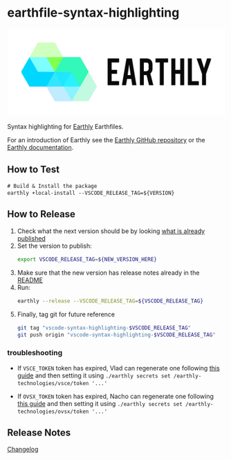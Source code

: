 # earthfile-syntax-highlighting

<div align="center"><img alt="Earthly" width="700px" src="https://github.com/earthly/earthly/raw/main/img/logo-banner-white-bg.png" /></div>

Syntax highlighting for [Earthly](https://earthly.dev) Earthfiles.

For an introduction of Earthly see the [Earthly GitHub repository](https://github.com/earthly/earthly) or the [Earthly documentation](https://docs.earthly.dev).

## How to Test

```
# Build & Install the package
earthly +local-install --VSCODE_RELEASE_TAG=${VERSION}
```

## How to Release

1. Check what the next version should be by looking [what is already published]((https://marketplace.visualstudio.com/items?itemName=earthly.earthfile-syntax-highlighting))
2. Set the version to publish:
    ```bash
    export VSCODE_RELEASE_TAG=${NEW_VERSION_HERE}
    ```
3. Make sure that the new version has release notes already in the [README](https://github.com/earthly/earthfile-grammar/CHANGELOG.md)
4. Run:
    ```bash
    earthly --release --VSCODE_RELEASE_TAG=${VSCODE_RELEASE_TAG}
    ```
5. Finally, tag git for future reference
    ```bash
    git tag "vscode-syntax-highlighting-$VSCODE_RELEASE_TAG"
    git push origin "vscode-syntax-highlighting-$VSCODE_RELEASE_TAG"
    ```

### troubleshooting

- If `VSCE_TOKEN` token has expired, Vlad can regenerate one following [this guide](https://code.visualstudio.com/api/working-with-extensions/publishing-extension#get-a-personal-access-token) and then setting it using `./earthly secrets set /earthly-technologies/vsce/token '...'`

- If `OVSX_TOKEN` token has expired, Nacho can regenerate one following [this guide](https://github.com/eclipse/openvsx/wiki/Publishing-Extensions#3-create-an-access-token) and then setting it using `./earthly secrets set /earthly-technologies/ovsx/token '...'`


## Release Notes

[Changelog](./CHANGELOG.md)

